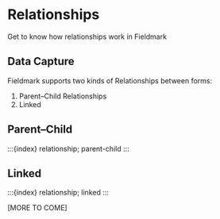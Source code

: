 # Relationships

Get to know how relationships work in Fieldmark

## Data Capture

Fieldmark supports two kinds of Relationships between forms:

1. Parent–Child Relationships
2. Linked

## Parent–Child  
:::{index} relationship; parent-child
:::

## Linked
:::{index} relationship; linked
:::

[MORE TO COME]
